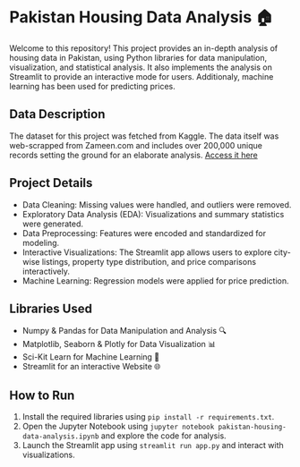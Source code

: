 # Pakistan Housing Data Analysis 🏠

Welcome to this repository! This project provides an in-depth analysis of housing data in Pakistan, using Python libraries for data manipulation, visualization, and statistical analysis. It also implements the analysis on Streamlit to provide an interactive mode for users. Additionaly, machine learning has been used for predicting prices.

## Data Description
The dataset for this project was fetched from Kaggle. The data itself was web-scrapped from Zameen.com and includes over 200,000 unique records setting the ground for an elaborate analysis. [Access it here](https://www.kaggle.com/datasets/ebrahimhaquebhatti/pakistan-house-price-prediction)

## Project Details
- Data Cleaning: Missing values were handled, and outliers were removed.
- Exploratory Data Analysis (EDA): Visualizations and summary statistics were generated.
- Data Preprocessing: Features were encoded and standardized for modeling.
- Interactive Visualizations: The Streamlit app allows users to explore city-wise listings, property type distribution, and price comparisons interactively.
- Machine Learning: Regression models were applied for price prediction.

## Libraries Used
- Numpy & Pandas for Data Manipulation and Analysis 🔍
- Matplotlib, Seaborn & Plotly for Data Visualization 📊
- Sci-Kit Learn for Machine Learning 🤖
- Streamlit for an interactive Website 🌐

## How to Run
1. Install the required libraries using `pip install -r requirements.txt`.
2. Open the Jupyter Notebook using `jupyter notebook pakistan-housing-data-analysis.ipynb` and explore the code for analysis.
3. Launch the Streamlit app using `streamlit run app.py` and interact with visualizations.
